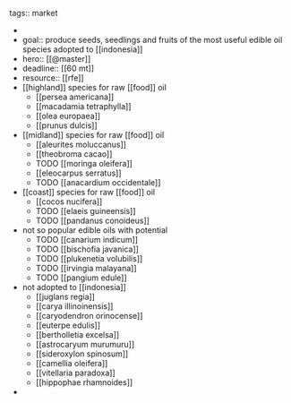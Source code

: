 tags:: market

-
- goal:: produce seeds, seedlings and fruits of the most useful edible oil species adopted to [[indonesia]]
- hero:: [[@master]]
- deadline:: [[60 mt]]
- resource:: [[rfe]]
- [[highland]] species for raw [[food]] oil
	- [[persea americana]]
	- [[macadamia tetraphylla]]
	- [[olea europaea]]
	- [[prunus dulcis]]
- [[midland]] species for raw [[food]] oil
	- [[aleurites moluccanus]]
	- [[theobroma cacao]]
	- TODO [[moringa oleifera]]
	- [[eleocarpus serratus]]
	- TODO [[anacardium occidentale]]
- [[coast]] species for raw [[food]] oil
	- [[cocos nucifera]]
	- TODO [[elaeis guineensis]]
	- TODO [[pandanus conoideus]]
- not so popular edible oils with potential
	- TODO [[canarium indicum]]
	- TODO [[bischofia javanica]]
	- TODO [[plukenetia volubilis]]
	- TODO [[irvingia malayana]]
	- TODO [[pangium edule]]
- not adopted to [[indonesia]]
	- [[juglans regia]]
	- [[carya illinoinensis]]
	- [[caryodendron orinocense]]
	- [[euterpe edulis]]
	- [[bertholletia excelsa]]
	- [[astrocaryum murumuru]]
	- [[sideroxylon spinosum]]
	- [[camellia oleifera]]
	- [[vitellaria paradoxa]]
	- [[hippophae rhamnoides]]
-
